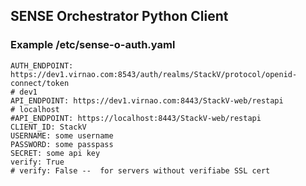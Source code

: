 ## SENSE Orchestrator Python Client

### Example /etc/sense-o-auth.yaml
```
AUTH_ENDPOINT: https://dev1.virnao.com:8543/auth/realms/StackV/protocol/openid-connect/token
# dev1
API_ENDPOINT: https://dev1.virnao.com:8443/StackV-web/restapi
# localhost
#API_ENDPOINT: https://localhost:8443/StackV-web/restapi
CLIENT_ID: StackV
USERNAME: some username
PASSWORD: some passpass
SECRET: some api key
verify: True 
# verify: False --  for servers without verifiabe SSL cert
```
